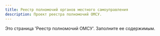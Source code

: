 ```yaml
---
title: Реестр полномочий органов местного самоуправления
description: Проект реестра полномочий ОМСУ.
---
```


Это страница 'Реестр полномочий ОМСУ'. Заполните ее содержимым.

